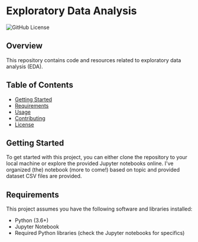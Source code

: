 # Exploratory Data Analysis

![GitHub License](https://img.shields.io/github/license/vishnuraosharma/exploratory-data-analysis)

## Overview

This repository contains code and resources related to exploratory data analysis (EDA).

## Table of Contents

- [Getting Started](#getting-started)
- [Requirements](#requirements)
- [Usage](#usage)
- [Contributing](#contributing)
- [License](#license)

## Getting Started

To get started with this project, you can either clone the repository to your local machine or explore the provided Jupyter notebooks online. I've organized (the) notebook (more to come!) based on topic and provided dataset CSV files are provided.

## Requirements

This project assumes you have the following software and libraries installed:

- Python (3.6+)
- Jupyter Notebook
- Required Python libraries (check the Jupyter notebooks for specifics)
